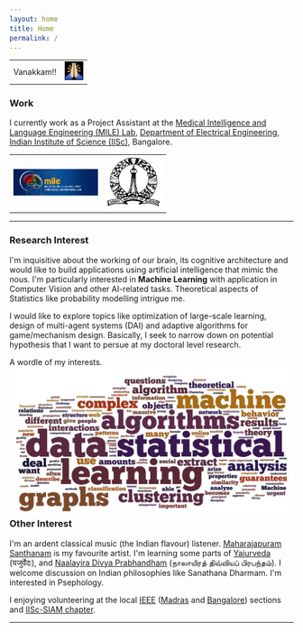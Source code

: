 ```yaml
---
layout: home
title: Home
permalink: /
---
```


<div align="centre">
<table text-align="center">
<tr>
<td>Vanakkam!!</td><td><img src='/public/images/vanakkam.png' width='33' border='0'></td>
</tr>
</table>
</div>


<h3>Work</h3> 

I currently work as a Project Assistant at the [Medical Intelligence and Language Engineering (MILE) Lab](http://mile.ee.iisc.ernet.in/mile/index.html), [Department of Electrical Engineering](http://www.ee.iisc.ernet.in/), [Indian Institute of Science (IISc)](http://www.iisc.ernet.in/), Bangalore. 

<div align="center">
<table text-align="center">
<tr>
<td><a href='http://mile.ee.iisc.ernet.in/mile/index.html'><img src='/public/images/logo_mile.jpg' width='150' border='0'></a></td><td><a href='http://www.iisc.ernet.in/'><img src='/public/images/IISc_logo_transparent.png' width='100' border='0'></a></td>
</tr>
</table>
</div>

<hr/>

<h3>Research Interest <i class="fa fa-spinner fa-pulse"></i></h3>

I'm inquisitive about the working of our brain, its cognitive architecture and would like to build applications using artificial intelligence that mimic the nous. I'm particularly interested in **Machine Learning** with application in Computer Vision and other AI-related tasks. Theoretical aspects of Statistics like probability modelling intrigue me.

I would like to explore topics like optimization of large-scale learning, design of  multi-agent systems (DAI) and adaptive algorithms for game/mechanism design. Basically, I seek to narrow down on potential hypothesis that I want to persue at my doctoral level research.   

A wordle of my interests.
<img style="float:right" src="/public/images/riWordle.jpg">

<h3>Other Interest</h3>

I'm an ardent classical music (the Indian flavour) listener. [Maharajapuram Santhanam](http://en.wikipedia.org/wiki/Maharajapuram_Santhanam) is my favourite artist. I'm learning some parts of [Yajurveda](http://en.wikipedia.org/wiki/Yajurveda) (यजुर्वेदः), and [Naalayira Divya Prabhandham](http://en.wikipedia.org/wiki/Naalayira_Divya_Prabhandham) (நாலாயிரத் திவ்வியப் பிரபந்தம்). I welcome discussion on Indian philosophies like Sanathana Dharmam. 
I'm interested in Psephology.  

I enjoying volunteering at the local [IEEE](http://www.ieee.org/index.html) ([Madras](ewh.ieee.org/r10/madras/) and [Bangalore](http://bcp.ieeebangalore.org/)) sections and [IISc-SIAM chapter](http://www.iiscsiam.github.io).
<hr/>
